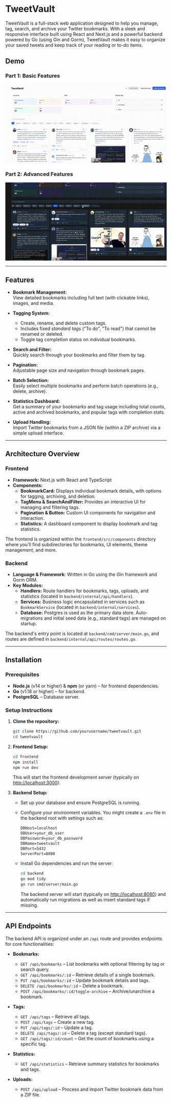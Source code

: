 # TweetVault

TweetVault is a full-stack web application designed to help you manage, tag, search, and archive your Twitter bookmarks. With a sleek and responsive interface built using React and Next.js and a powerful backend powered by Go (using Gin and Gorm), TweetVault makes it easy to organize your saved tweets and keep track of your reading or to-do items.

## Demo

### Part 1: Basic Features
![TweetVault Demo Part 1](./docs/assets/part1.gif)

### Part 2: Advanced Features
![TweetVault Demo Part 2](./docs/assets/part2.gif)

---

## Features

- **Bookmark Management:**  
  View detailed bookmarks including full text (with clickable links), images, and media.
  
- **Tagging System:**  
  - Create, rename, and delete custom tags.
  - Includes fixed *standard tags* ("To do", "To read") that cannot be renamed or deleted.
  - Toggle tag completion status on individual bookmarks.

- **Search and Filter:**  
  Quickly search through your bookmarks and filter them by tag.
  
- **Pagination:**  
  Adjustable page size and navigation through bookmark pages.
  
- **Batch Selection:**  
  Easily select multiple bookmarks and perform batch operations (e.g., delete, archive).

- **Statistics Dashboard:**  
  Get a summary of your bookmarks and tag usage including total counts, active and archived bookmarks, and popular tags with completion stats.

- **Upload Handling:**  
  Import Twitter bookmarks from a JSON file (within a ZIP archive) via a simple upload interface.

---

## Architecture Overview

### Frontend
- **Framework:** Next.js with React and TypeScript  
- **Components:**  
  - **BookmarkCard:** Displays individual bookmark details, with options for tagging, archiving, and deletion.
  - **TagMenu & SearchAndFilter:** Provides an interactive UI for managing and filtering tags.
  - **Pagination & Button:** Custom UI components for navigation and interaction.
  - **Statistics:** A dashboard component to display bookmark and tag statistics.
  
The frontend is organized within the `frontend/src/components` directory where you'll find subdirectories for bookmarks, UI elements, theme management, and more.

### Backend
- **Language & Framework:** Written in Go using the Gin framework and Gorm ORM.
- **Key Modules:**  
  - **Handlers:** Route handlers for bookmarks, tags, uploads, and statistics (located in `backend/internal/api/handlers`).
  - **Services:** Business logic encapsulated in services such as `BookmarkService` (located in `backend/internal/services`).
  - **Database:** Postgres is used as the primary data store. Auto-migrations and initial seed data (e.g., standard tags) are managed on startup.
  
The backend's entry point is located at `backend/cmd/server/main.go`, and routes are defined in `backend/internal/api/routes/routes.go`.

---

## Installation

### Prerequisites

- **Node.js** (v14 or higher) & **npm** (or yarn) – for frontend dependencies.
- **Go** (v1.18 or higher) – for backend.
- **PostgreSQL** – Database server.

### Setup Instructions

1. **Clone the repository:**

   ```bash
   git clone https://github.com/yourusername/tweetvault.git
   cd tweetvault
   ```

2. **Frontend Setup:**

   ```bash
   cd frontend
   npm install
   npm run dev
   ```

   This will start the frontend development server (typically on [http://localhost:3000](http://localhost:3000)).

3. **Backend Setup:**

   - Set up your database and ensure PostgreSQL is running.
   - Configure your environment variables. You might create a `.env` file in the backend root with settings such as:
     
     ```env
     DBHost=localhost
     DBUser=your_db_user
     DBPassword=your_db_password
     DBName=tweetvault
     DBPort=5432
     ServerPort=8080
     ```
     
   - Install Go dependencies and run the server:

     ```bash
     cd backend
     go mod tidy
     go run cmd/server/main.go
     ```

     The backend server will start (typically on [http://localhost:8080](http://localhost:8080)) and automatically run migrations as well as insert standard tags if missing.

---

## API Endpoints

The backend API is organized under an `/api` route and provides endpoints for core functionalities:

- **Bookmarks:**
  - `GET /api/bookmarks` – List bookmarks with optional filtering by tag or search query.
  - `GET /api/bookmarks/:id` – Retrieve details of a single bookmark.
  - `PUT /api/bookmarks/:id` – Update bookmark details and tags.
  - `DELETE /api/bookmarks/:id` – Delete a bookmark.
  - `POST /api/bookmarks/:id/toggle-archive` – Archive/unarchive a bookmark.

- **Tags:**
  - `GET /api/tags` – Retrieve all tags.
  - `POST /api/tags` – Create a new tag.
  - `PUT /api/tags/:id` – Update a tag.
  - `DELETE /api/tags/:id` – Delete a tag (except standard tags).
  - `GET /api/tags/:id/count` – Get the count of bookmarks using a specific tag.

- **Statistics:**
  - `GET /api/statistics` – Retrieve summary statistics for bookmarks and tags.

- **Uploads:**
  - `POST /api/upload` – Process and import Twitter bookmark data from a ZIP file.
